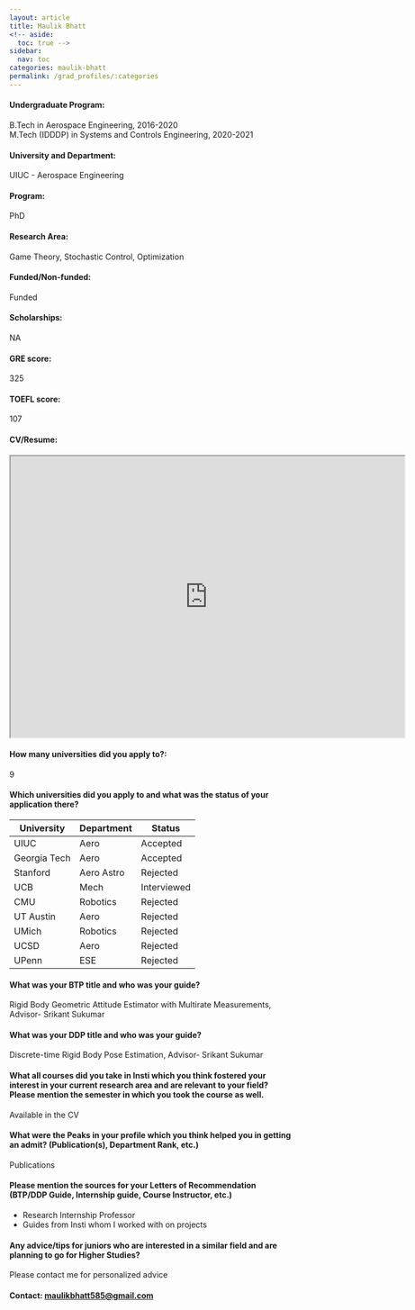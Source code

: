 ```yaml
---
layout: article
title: Maulik Bhatt
<!-- aside:
  toc: true -->
sidebar:
  nav: toc
categories: maulik-bhatt
permalink: /grad_profiles/:categories
---
```


<!-- # Hi, this is the page for Maulik. -->
<!-- Write Program if different from Btech Aero-->
#### Undergraduate Program:
B.Tech in Aerospace Engineering, 2016-2020
<br>
M.Tech (IDDDP) in Systems and Controls Engineering, 2020-2021
#### University and Department: 
UIUC - Aerospace Engineering
#### Program:
PhD
#### Research Area: 
Game Theory, Stochastic Control, Optimization
#### Funded/Non-funded:
Funded
#### Scholarships:
NA
#### GRE score:
325
#### TOEFL score: 
107
#### CV/Resume:

<iframe src="https://drive.google.com/file/d/12iSdy-d3elG4BYWLMX4ez7dTyiyzFES_/preview" width="700" height="500" allow="autoplay"></iframe>

#### How many universities did you apply to?: 
9
#### Which universities did you apply to and what was the status of your application there? 

| University | Department | Status | 
| -----------|------------|--------|
|UIUC  |Aero	|Accepted|
|Georgia Tech  |Aero	|Accepted|
| Stanford       | Aero Astro       | Rejected   |
|UCB  |Mech	|Interviewed|
|CMU  |Robotics	|Rejected|
|UT Austin |Aero	|Rejected|
|UMich |Robotics	|Rejected|
|UCSD |Aero	|Rejected|
|UPenn |ESE	|Rejected|


#### What was your BTP title and who was your guide?
Rigid Body Geometric Attitude Estimator with Multirate Measurements, Advisor- Srikant Sukumar
#### What was your DDP title and who was your guide?
Discrete-time Rigid Body Pose Estimation, Advisor- Srikant Sukumar

#### What all courses did you take in Insti which you think fostered your interest in your current research area and are relevant to your field? Please mention the semester in which you took the course as well.
Available in the CV

#### What were the Peaks in your profile which you think helped you in getting an admit? (Publication(s), Department Rank, etc.)
Publications

#### Please mention the sources for your Letters of Recommendation (BTP/DDP Guide, Internship guide, Course Instructor, etc.)
* Research Internship Professor
* Guides from Insti whom I worked with on projects

#### Any advice/tips for juniors who are interested in a similar field and are planning to go for Higher Studies?
Please contact me for personalized advice 

#### Contact: [maulikbhatt585@gmail.com](mailto:maulikbhatt585@gmail.com)